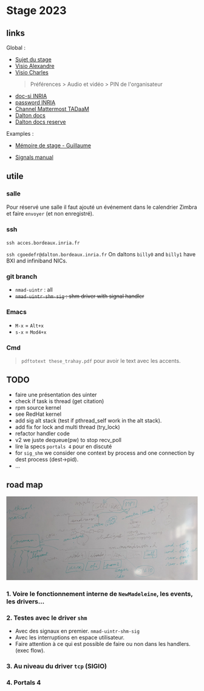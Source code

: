 # Stage 2023

## links

Global :

- [Sujet du stage](https://dept-info.labri.fr/~denis/Enseignement/Sujet_PFE_2023_uintr.html)
- [Visio Alexandre](https://inria.webex.com/meet/alexandre.denis)
- [Visio Charles](https://inria.webex.com/meet/charles.goedefroit)
  > Préférences > Audio et vidéo > PIN de l'organisateur
- [doc-si INRIA](https://doc-si.inria.fr/)
- [password INRIA](https://password.inria.fr/)
- [Channel Mattermost TADaaM](https://mattermost.inria.fr/tadaam/channels/town-square)
- [Dalton docs](https://gitlab.inria.fr/runtime/internal/-/wikis/dalton/dalton)
- [Dalton docs reserve](https://gitlab.inria.fr/runtime/internal/-/wikis/dalton/reserve)

Examples :

- [Mémoire de stage - Guillaume](https://hal.inria.fr/hal-01587584)

- [Signals manual](https://man7.org/linux/man-pages/man2/sigaction.2.html)

## utile

### salle

Pour réservé une salle il faut ajouté un événement dans le calendrier Zimbra et faire `envoyer` (et non enregistré).

### ssh

`ssh acces.bordeaux.inria.fr`

`ssh cgoedefr@dalton.bordeaux.inria.fr`
On daltons `billy0` and `billy1` have BXI and infiniband NICs.

### git branch

- `nmad-uintr` : all
- ~~`nmad-uintr-shm-sig` : shm driver with signal handler~~

### Emacs

- `M-x` = `Alt+x`
- `s-x` = `Mod4+x`

### Cmd

> `pdftotext these_trahay.pdf` pour avoir le text avec les accents.

## TODO

- faire une présentation des uinter
- check if task is thread (get citation)
- rpm source kernel
- see RedHat kernel
- add sig alt stack (test if pthread_self work in the alt stack).
- add fix for lock and multi thread (try_lock)
- refactor handler code
- v2 we juste dequeue(pw) to stop recv_poll
- lire la specs `portals 4` pour en discuté
- for `sig_shm` we consider one context by process and one connection by dest process (dest->pid).
- ...

## road map

![Alt text](img/rn_image_picker_lib_temp_f484c77a-c389-445e-8c7b-bcc0fc9adee4.jpg)

### 1. Voire le fonctionnement interne de `NewMadeleine`, les events, les drivers…

### 2. Testes avec le driver `shm`

- Avec des signaux en premier. `nmad-uintr-shm-sig`
- Avec les interruptions en espace utilisateur.
- Faire attention à ce qui est possible de faire ou non dans les handlers. (exec flow).

### 3. Au niveau du driver `tcp` (SIGIO)

### 4. Portals 4
